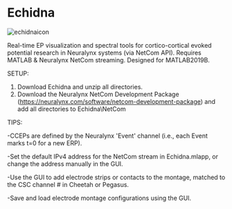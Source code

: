 # Echidna
![echidnaicon](https://user-images.githubusercontent.com/55102529/150040348-91e72e6a-def2-4f63-8e05-a023b69dba8c.png)

Real-time EP visualization and spectral tools for cortico-cortical evoked potential research in Neuralynx systems (via NetCom API). Requires MATLAB & Neuralynx NetCom streaming. Designed for MATLAB2019B.

SETUP:
1. Download Echidna and unzip all directories. 
2. Download the Neuralynx NetCom Development Package (https://neuralynx.com/software/netcom-development-package) and add all directories to Echidna\NetCom

TIPS:

-CCEPs are defined by the Neuralynx 'Event' channel (i.e., each Event marks t=0 for a new ERP).

-Set the default IPv4 address for the NetCom stream in Echidna.mlapp, or change the address manually in the GUI.

-Use the GUI to add electrode strips or contacts to the montage, matched to the CSC channel # in Cheetah or Pegasus.

-Save and load electrode montage configurations using the GUI. 



